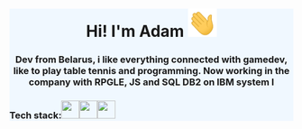 <div style="background-color: aliceblue;">
<h1 align="center"> Hi! I'm Adam <img src="https://github.com/TryToCompile/TryToCompile/blob/main/gifs/Hi.gif" height="50"></h1>
<h3 align="center">  Dev from Belarus, i like everything connected with gamedev, like to play table tennis and programming. Now working in the company with RPGLE, JS and SQL DB2 on IBM system I</h3>

<h3 align="left">Tech stack:<img height="32" width="32" src="https://unpkg.com/simple-icons@v7/icons/dotnet.svg" /><img height="32" width="32" src="https://unpkg.com/simple-icons@v7/icons/javascript.svg" /><img height="32" width="32" src="https://unpkg.com/simple-icons@v7/icons/simpleicons.svg" /></h3>
</div>




<!--
**TryToCompile/TryToCompile** is a ✨ _special_ ✨ repository because its `README.md` (this file) appears on your GitHub profile.

Here are some ideas to get you started:

- 🔭 I’m currently working on ...
- 🌱 I’m currently learning ...
- 👯 I’m looking to collaborate on ...
- 🤔 I’m looking for help with ...
- 💬 Ask me about ...
- 📫 How to reach me: ...
- 😄 Pronouns: ...
- ⚡ Fun fact: ...
-->
